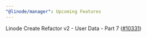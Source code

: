 ```yaml
---
"@linode/manager": Upcoming Features
---
```


Linode Create Refactor v2 - User Data - Part 7 ([#10331](https://github.com/linode/manager/pull/10331))
